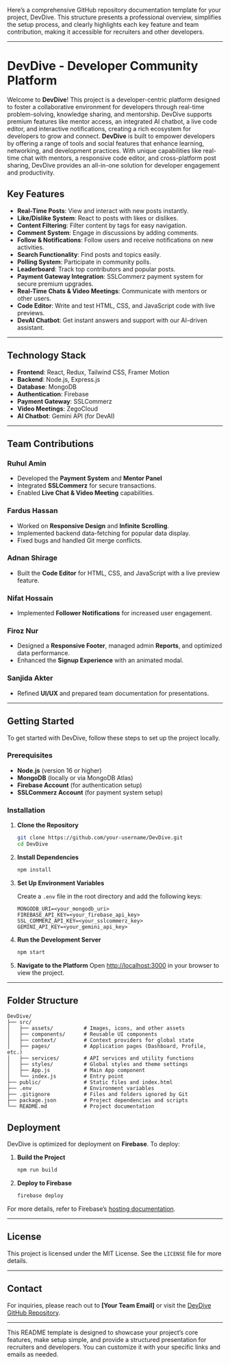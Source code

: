 Here’s a comprehensive GitHub repository documentation template for your project, DevDive. This structure presents a professional overview, simplifies the setup process, and clearly highlights each key feature and team contribution, making it accessible for recruiters and other developers. 

---

# DevDive - Developer Community Platform

Welcome to **DevDive**! This project is a developer-centric platform designed to foster a collaborative environment for developers through real-time problem-solving, knowledge sharing, and mentorship. DevDive supports premium features like mentor access, an integrated AI chatbot, a live code editor, and interactive notifications, creating a rich ecosystem for developers to grow and connect.
**DevDive** is built to empower developers by offering a range of tools and social features that enhance learning, networking, and development practices. With unique capabilities like real-time chat with mentors, a responsive code editor, and cross-platform post sharing, DevDive provides an all-in-one solution for developer engagement and productivity.

## Key Features

- **Real-Time Posts**: View and interact with new posts instantly.
- **Like/Dislike System**: React to posts with likes or dislikes.
- **Content Filtering**: Filter content by tags for easy navigation.
- **Comment System**: Engage in discussions by adding comments.
- **Follow & Notifications**: Follow users and receive notifications on new activities.
- **Search Functionality**: Find posts and topics easily.
- **Polling System**: Participate in community polls.
- **Leaderboard**: Track top contributors and popular posts.
- **Payment Gateway Integration**: SSLCommerz payment system for secure premium upgrades.
- **Real-Time Chats & Video Meetings**: Communicate with mentors or other users.
- **Code Editor**: Write and test HTML, CSS, and JavaScript code with live previews.
- **DevAI Chatbot**: Get instant answers and support with our AI-driven assistant.

---

## Technology Stack

- **Frontend**: React, Redux, Tailwind CSS, Framer Motion
- **Backend**: Node.js, Express.js
- **Database**: MongoDB
- **Authentication**: Firebase
- **Payment Gateway**: SSLCommerz
- **Video Meetings**: ZegoCloud
- **AI Chatbot**: Gemini API (for DevAI)

---

## Team Contributions

### Ruhul Amin
- Developed the **Payment System** and **Mentor Panel**
- Integrated **SSLCommerz** for secure transactions.
- Enabled **Live Chat & Video Meeting** capabilities.

### Fardus Hassan
- Worked on **Responsive Design** and **Infinite Scrolling**.
- Implemented backend data-fetching for popular data display.
- Fixed bugs and handled Git merge conflicts.

### Adnan Shirage
- Built the **Code Editor** for HTML, CSS, and JavaScript with a live preview feature.

### Nifat Hossain
- Implemented **Follower Notifications** for increased user engagement.

### Firoz Nur
- Designed a **Responsive Footer**, managed admin **Reports**, and optimized data performance.
- Enhanced the **Signup Experience** with an animated modal.

### Sanjida Akter
- Refined **UI/UX** and prepared team documentation for presentations.

---

## Getting Started

To get started with DevDive, follow these steps to set up the project locally.

### Prerequisites

- **Node.js** (version 16 or higher)
- **MongoDB** (locally or via MongoDB Atlas)
- **Firebase Account** (for authentication setup)
- **SSLCommerz Account** (for payment system setup)

### Installation

1. **Clone the Repository**
   ```bash
   git clone https://github.com/your-username/DevDive.git
   cd DevDive
   ```

2. **Install Dependencies**
   ```bash
   npm install
   ```

3. **Set Up Environment Variables**

   Create a `.env` file in the root directory and add the following keys:
   ```plaintext
   MONGODB_URI=<your_mongodb_uri>
   FIREBASE_API_KEY=<your_firebase_api_key>
   SSL_COMMERZ_API_KEY=<your_sslcommerz_key>
   GEMINI_API_KEY=<your_gemini_api_key>
   ```

4. **Run the Development Server**
   ```bash
   npm start
   ```

5. **Navigate to the Platform**
   Open [http://localhost:3000](http://localhost:3000) in your browser to view the project.

---

## Folder Structure

```
DevDive/
├── src/
│   ├── assets/          # Images, icons, and other assets
│   ├── components/      # Reusable UI components
│   ├── context/         # Context providers for global state
│   ├── pages/           # Application pages (Dashboard, Profile, etc.)
│   ├── services/        # API services and utility functions
│   ├── styles/          # Global styles and theme settings
│   ├── App.js           # Main App component
│   └── index.js         # Entry point
├── public/              # Static files and index.html
├── .env                 # Environment variables
├── .gitignore           # Files and folders ignored by Git
├── package.json         # Project dependencies and scripts
└── README.md            # Project documentation
```

## Deployment

DevDive is optimized for deployment on **Firebase**. To deploy:

1. **Build the Project**
   ```bash
   npm run build
   ```

2. **Deploy to Firebase**
   ```bash
   firebase deploy
   ```

For more details, refer to Firebase’s [hosting documentation](https://firebase.google.com/docs/hosting).

---

## License

This project is licensed under the MIT License. See the `LICENSE` file for more details.

---

## Contact

For inquiries, please reach out to **[Your Team Email]** or visit the [DevDive GitHub Repository](https://github.com/your-username/DevDive).

---

This README template is designed to showcase your project’s core features, make setup simple, and provide a structured presentation for recruiters and developers. You can customize it with your specific links and emails as needed.
